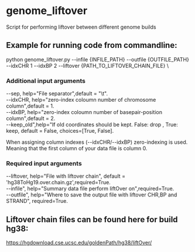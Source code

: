 # genome_liftover
Script for performing liftover between different genome builds

## Example for running code from commandline:
python genome_liftover.py --infile {INFILE_PATH} --outfile {OUTFILE_PATH}  --idxCHR 1 --idxBP 2 --liftover {PATH_TO_LIFTOVER_CHAIN_FILE} \

### Additional input arguments
--sep, help="File separator",default = "\t".     
--idxCHR, help="zero-index coloumn number of chromosome column",default = 1.    
--idxBP, help="zero-index coloumn number of basepair-position column",default = 2.   
--keep_old",help="If old coordinates should be kept. False: drop , True: keep, default = False, choices=[True, False].   

When assigning column indexes (--idxCHR/--idxBP) zero-indexing is used. Meaning that the first column of your data file is column 0.
### Required input arguments
--liftover, help="File with liftover chain", default = 'hg38ToHg19.over.chain.gz',required=True.   
--infile", help="Summary data file perform liftOver on",required=True.   
--outfile", help="Where to save the output file with liftover CHR,BP and STRAND", required=True.   





## Liftover chain files can be found here for build hg38:
https://hgdownload.cse.ucsc.edu/goldenPath/hg38/liftOver/
